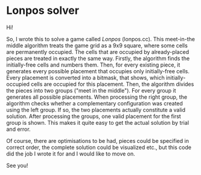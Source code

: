 # Lonpos solver

Hi!

So, I wrote this to solve a game called *Lonpos* (lonpos.cc).
This meet-in-the middle algorithm treats the game grid as a 9x9 square, where some
cells are permanently occupied. The cells that are occupied by already-placed pieces
are treated in exactly the same way. Firstly, the algorithm finds the initially-free
cells and numbers them. Then, for every existing piece, it generates every possible
placement that occupies only initially-free cells. Every placement is converted into
a bitmask, that shows, which initially-occupied cells are occupied for this placement.
Then, the algorithm divides the pieces into two groups ("meet in the middle"). For
every group it generates all possible placements. When processing the right group,
the algorithm checks whether a complementary configuration was created using the
left group. If so, the two placements actually constitute a valid solution. After
processing the groups, one valid placement for the first group is shown. This
makes it quite easy to get the actual solution by trial and error.

Of course, there are optimisations to be had, pieces could be specified in
correct order, the complete solution could be visualized etc., but this
code did the job I wrote it for and I would like to move on.

See you!
